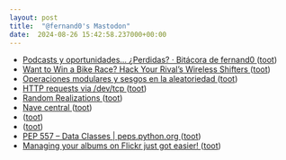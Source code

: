 ```yaml
---
layout: post
title:  "@fernand0's Mastodon"
date:  2024-08-26 15:42:58.237000+00:00
---
```

*  [Podcasts y oportunidades... ¿Perdidas? · Bitácora de fernand0 ](http://blog.elmundoesimperfecto.com/2024/08/26/podcasts-o-no-podcats) ([toot](https://mastodon.social/@fernand0/113029085805486781))
*  [Want to Win a Bike Race? Hack Your Rival’s Wireless Shifters ](https://www.wired.com/story/shimano-wireless-bicycle-shifter-jamming-replay-attacks) ([toot](https://mastodon.social/@fernand0/113029030586688977))
*  [Operaciones modulares y sesgos en la aleatoriedad ](http://fernand0.github.io//modulo-sesgo) ([toot](https://mastodon.social/@fernand0/113028975368487353))
*  [HTTP requests via /dev/tcp ](https://rednafi.com/misc/http_requests_via_dev_tcp) ([toot](https://mastodon.social/@fernand0/113028766369817988))
*  [Random Realizations ](https://randomrealizations.com/posts/shap-from-scratch/index.htm) ([toot](https://mastodon.social/@fernand0/113028577153363818))
*  [Nave central ](https://www.flickr.com/photos/fernand0/53933075859) ([toot](https://mastodon.social/@fernand0/113028357552876354))
*  [ ](https://mastodon.social/users/fernand0/statuses/113028350882961053/activity) ([toot](https://mastodon.social/users/fernand0/statuses/113028350882961053/activity))
*  [ ](https://mastodon.social/@pjorge) ([toot](https://mastodon.social/@fernand0/113028350750788505))
*  [PEP 557 – Data Classes \| peps.python.org ](https://peps.python.org/pep-0557) ([toot](https://mastodon.social/@fernand0/113028224863604236))
*  [Managing your albums on Flickr just got easier! ](https://blog.flickr.net/en/2024/08/13/managing-your-albums-on-flickr-just-got-easier) ([toot](https://mastodon.social/@fernand0/113028162313478069))
